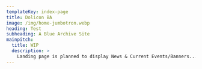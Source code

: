```yaml
---
templateKey: index-page
title: Dolicon BA
image: /img/home-jumbotron.webp
heading: Test
subheading: A Blue Archive Site
mainpitch:
  title: WIP
  description: >
    Landing page is planned to display News & Current Events/Banners...
---
```

